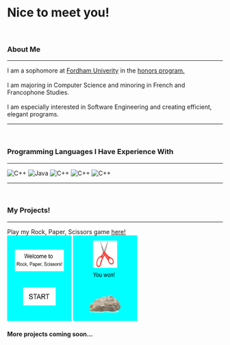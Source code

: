 <html>
<head>
  <h1>Nice to meet you!</h1>
</head>
<body>
  <br>
  <h3>About Me</h3>
  <hr>
  <p>I am a sophomore at <a href="https://www.fordham.edu/">Fordham Univerity</a> in the <a href="https://www.fordham.edu/fordham-college-at-lincoln-center/honors-programs-societies-and-awards/honors-program/">honors program.</a>
  <br>
  <br>
  I am majoring in Computer Science and minoring in French and Francophone Studies.
  <br>
  <br>
  I am especially interested in Software Engineering and creating efficient, elegant programs.</p>
  <hr>
  <br>
  <h3>Programming Languages I Have Experience With</h3>
  <hr>
  <img src="https://upload.wikimedia.org/wikipedia/commons/thumb/1/18/ISO_C%2B%2B_Logo.svg/1822px-ISO_C%2B%2B_Logo.svg.png" alt="C++" height="40" width="40">
  <img src="https://th.bing.com/th/id/OIP.UueijkkaHi5n3X43nPSPIgHaHa?pid=ImgDet&rs=1" alt="Java" height="50" width="50">
  <img src="https://logos-download.com/wp-content/uploads/2019/01/JavaScript_Logo.png" alt="C++" height="40" width="40">
  <img src="https://www.clipartkey.com/mpngs/m/210-2104705_html-logo-png-transparent-background.png" alt="C++" height="40" width="40">
  <img src="https://www.kindpng.com/picc/m/17-179376_swift-programming-language-logo-hd-png-download.png" alt="C++" height="40" width="40">
  <hr>
  <br>
  <h3>My Projects!</h3>
  <hr>
  <p>Play my Rock, Paper, Scissors game <a href="https://codehs.com/sandbox/taylormichele/rock-paper-scissors/run">here!</a>
  <br>
  <img src="https://github.com/taylor-clark6/All-About-Me/blob/main/RPS1.png?raw=true" alt="Rock, Paper, Scissors Start Page" width="150" height="200">
  <img src="https://github.com/taylor-clark6/All-About-Me/blob/main/RPS2.png?raw=true" alt="Rock, Paper, Scissors Gameplay" width="150" height="200">
  <br>
  <h4>More projects coming soon...</h4>
  </p>
</body>
</html>
